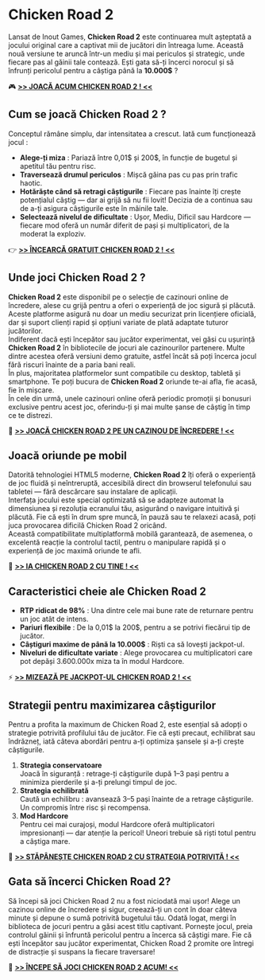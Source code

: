 # Chicken Road 2  
Lansat de Inout Games, **Chicken Road 2** este continuarea mult așteptată a jocului original care a captivat mii de jucători din întreaga lume. Această nouă versiune te aruncă într-un mediu și mai periculos și strategic, unde fiecare pas al găinii tale contează. Ești gata să-ți încerci norocul și să înfrunți pericolul pentru a câștiga până la **10.000$** ?

🎮 **[>> JOACĂ ACUM CHICKEN ROAD 2 ! <<](https://fspace.link/register)**

## Cum se joacă Chicken Road 2 ?  
Conceptul rămâne simplu, dar intensitatea a crescut. Iată cum funcționează jocul :  
- **Alege-ți miza** : Pariază între 0,01$ și 200$, în funcție de bugetul și apetitul tău pentru risc.  
- **Traversează drumul periculos** : Mișcă găina pas cu pas prin trafic haotic.  
- **Hotărăște când să retragi câștigurile** : Fiecare pas înainte îți crește potențialul câștig — dar ai grijă să nu fii lovit! Decizia de a continua sau de a-ți asigura câștigurile este în mâinile tale.  
- **Selectează nivelul de dificultate** : Ușor, Mediu, Dificil sau Hardcore — fiecare mod oferă un număr diferit de pași și multiplicatori, de la moderat la exploziv.

👉 **[>> ÎNCEARCĂ GRATUIT CHICKEN ROAD 2 ! <<](https://fspace.link/register)**

## Unde joci Chicken Road 2 ?  
**Chicken Road 2** este disponibil pe o selecție de cazinouri online de încredere, alese cu grijă pentru a oferi o experiență de joc sigură și plăcută. Aceste platforme asigură nu doar un mediu securizat prin licențiere oficială, dar și suport clienți rapid și opțiuni variate de plată adaptate tuturor jucătorilor.  
Indiferent dacă ești începător sau jucător experimentat, vei găsi cu ușurință **Chicken Road 2** în bibliotecile de jocuri ale cazinourilor partenere. Multe dintre acestea oferă versiuni demo gratuite, astfel încât să poți încerca jocul fără riscuri înainte de a paria bani reali.  
În plus, majoritatea platformelor sunt compatibile cu desktop, tabletă și smartphone. Te poți bucura de **Chicken Road 2** oriunde te-ai afla, fie acasă, fie în mișcare.  
În cele din urmă, unele cazinouri online oferă periodic promoții și bonusuri exclusive pentru acest joc, oferindu-ți și mai multe șanse de câștig în timp ce te distrezi.

🎰 **[>> JOACĂ CHICKEN ROAD 2 PE UN CAZINOU DE ÎNCREDERE ! <<](https://fspace.link/register)**

## Joacă oriunde pe mobil  
Datorită tehnologiei HTML5 moderne, **Chicken Road 2** îți oferă o experiență de joc fluidă și neîntreruptă, accesibilă direct din browserul telefonului sau tabletei — fără descărcare sau instalare de aplicații.  
Interfața jocului este special optimizată să se adapteze automat la dimensiunea și rezoluția ecranului tău, asigurând o navigare intuitivă și plăcută. Fie că ești în drum spre muncă, în pauză sau te relaxezi acasă, poți juca provocarea dificilă Chicken Road 2 oricând.  
Această compatibilitate multiplatformă mobilă garantează, de asemenea, o excelentă reacție la controlul tactil, pentru o manipulare rapidă și o experiență de joc maximă oriunde te afli.

📱 **[>> IA CHICKEN ROAD 2 CU TINE ! <<](https://fspace.link/register)**

## Caracteristici cheie ale Chicken Road 2  
- **RTP ridicat de 98%** : Una dintre cele mai bune rate de returnare pentru un joc atât de intens.  
- **Pariuri flexibile** : De la 0,01$ la 200$, pentru a se potrivi fiecărui tip de jucător.  
- **Câștiguri maxime de până la 10.000$** : Riști ca să lovești jackpot-ul.  
- **Niveluri de dificultate variate** : Alege provocarea cu multiplicatori care pot depăși 3.600.000x miza ta în modul Hardcore.

⚡ **[>> MIZEAZĂ PE JACKPOT-UL CHICKEN ROAD 2 ! <<](https://fspace.link/register)**

## Strategii pentru maximizarea câștigurilor  
Pentru a profita la maximum de Chicken Road 2, este esențial să adopți o strategie potrivită profilului tău de jucător. Fie că ești precaut, echilibrat sau îndrăzneț, iată câteva abordări pentru a-ți optimiza șansele și a-ți crește câștigurile.  
1. **Strategia conservatoare**  
   Joacă în siguranță : retrage-ți câștigurile după 1–3 pași pentru a minimiza pierderile și a-ți prelungi timpul de joc.  
2. **Strategia echilibrată**  
   Caută un echilibru : avansează 3–5 pași înainte de a retrage câștigurile. Un compromis între risc și recompensa.  
3. **Mod Hardcore**  
   Pentru cei mai curajoși, modul Hardcore oferă multiplicatori impresionanți — dar atenție la pericol! Uneori trebuie să riști totul pentru a câștiga mare.

🎯 **[>> STĂPÂNEȘTE CHICKEN ROAD 2 CU STRATEGIA POTRIVITĂ ! <<](https://fspace.link/register)**

## Gata să încerci Chicken Road 2?  
Să începi să joci Chicken Road 2 nu a fost niciodată mai ușor! Alege un cazinou online de încredere și sigur, creează-ți un cont în doar câteva minute și depune o sumă potrivită bugetului tău. Odată logat, mergi în biblioteca de jocuri pentru a găsi acest titlu captivant. Pornește jocul, preia controlul găinii și înfruntă pericolul pentru a încerca să câștigi mare. Fie că ești începător sau jucător experimentat, Chicken Road 2 promite ore întregi de distracție și suspans la fiecare traversare!

🚀 **[>> ÎNCEPE SĂ JOCI CHICKEN ROAD 2 ACUM! <<](https://fspace.link/register)**
